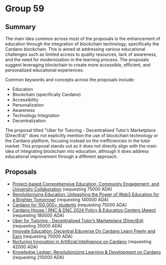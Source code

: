 
# Group 59

## Summary

The main idea common across most of the proposals is the enhancement of education through the integration of blockchain technology, specifically the Cardano blockchain. This is aimed at addressing various educational challenges such as limited access to quality resources, lack of awareness, and the need for modernization in the learning process. The proposals suggest leveraging blockchain to create more accessible, efficient, and personalized educational experiences.

Common keywords and concepts across the proposals include:
- Education
- Blockchain (specifically Cardano)
- Accessibility
- Personalization
- Awareness
- Technology Integration
- Decentralization

The proposal titled "Uber for Tutoring - Decentralised Tutor’s Marketplace (DirectEd)" does not explicitly mention the use of blockchain technology or the Cardano platform, focusing instead on the inefficiencies in the tutor market. This proposal stands out as it does not directly align with the main idea of integrating blockchain into education, although it does address educational improvement through a different approach.

## Proposals
* [Project-based Comprehensive Education, Community Engagement, and University Collaboration](https://cardano.ideascale.com/c/idea/110430) (requesting 75000 ADA)
* [Revolutionising Education: Unleashing the Power of Web3 Education for a Brighter Tomorrow!](https://cardano.ideascale.com/c/idea/113700) (requesting 140000 ADA)
* [Cardano for 100,000+ students](https://cardano.ideascale.com/c/idea/110104) (requesting 75000 ADA)
* [Cardano House | RNC & DNC 2024 Policy & Education Centers (Awen)](https://cardano.ideascale.com/c/idea/113819) (requesting 180000 ADA)
* [Uber for Tutoring - Decentralised Tutor’s Marketplace (DirectEd)](https://cardano.ideascale.com/c/idea/112795) (requesting 35000 ADA)
* [Innovate Education: Decentral Eduverse On Cardano Learn Freely and Earn](https://cardano.ideascale.com/c/idea/112505) (requesting 70000 ADA)
* [Nurturing Innovation in Artificial Intelligence on Cardano](https://cardano.ideascale.com/c/idea/114192) (requesting 42000 ADA)
* [Knowledge Ledger: Revolutionizing Learning & Development on Cardano](https://cardano.ideascale.com/c/idea/112625) (requesting 210000 ADA)
